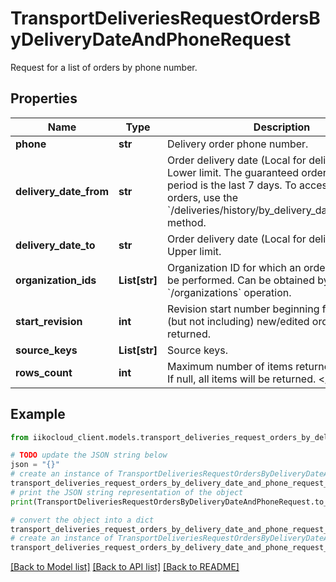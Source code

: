 # TransportDeliveriesRequestOrdersByDeliveryDateAndPhoneRequest

Request for a list of orders by phone number.

## Properties

Name | Type | Description | Notes
------------ | ------------- | ------------- | -------------
**phone** | **str** | Delivery order phone number. | 
**delivery_date_from** | **str** | Order delivery date (Local for delivery terminal). Lower limit.                The guaranteed order availability period is the last 7 days. To access earlier orders, use the &#x60;/deliveries/history/by_delivery_date_and_phone&#x60; method. | [optional] 
**delivery_date_to** | **str** | Order delivery date (Local for delivery terminal). Upper limit. | [optional] 
**organization_ids** | **List[str]** | Organization ID for which an order search will be performed.                Can be obtained by &#x60;/organizations&#x60; operation. | 
**start_revision** | **int** | Revision start number beginning from which (but not including) new/edited orders will be returned. | [optional] 
**source_keys** | **List[str]** | Source keys. | [optional] 
**rows_count** | **int** | Maximum number of items returned.  &lt;remarks&gt;  If null, all items will be returned.  &lt;/remarks&gt; | [optional] 

## Example

```python
from iikocloud_client.models.transport_deliveries_request_orders_by_delivery_date_and_phone_request import TransportDeliveriesRequestOrdersByDeliveryDateAndPhoneRequest

# TODO update the JSON string below
json = "{}"
# create an instance of TransportDeliveriesRequestOrdersByDeliveryDateAndPhoneRequest from a JSON string
transport_deliveries_request_orders_by_delivery_date_and_phone_request_instance = TransportDeliveriesRequestOrdersByDeliveryDateAndPhoneRequest.from_json(json)
# print the JSON string representation of the object
print(TransportDeliveriesRequestOrdersByDeliveryDateAndPhoneRequest.to_json())

# convert the object into a dict
transport_deliveries_request_orders_by_delivery_date_and_phone_request_dict = transport_deliveries_request_orders_by_delivery_date_and_phone_request_instance.to_dict()
# create an instance of TransportDeliveriesRequestOrdersByDeliveryDateAndPhoneRequest from a dict
transport_deliveries_request_orders_by_delivery_date_and_phone_request_from_dict = TransportDeliveriesRequestOrdersByDeliveryDateAndPhoneRequest.from_dict(transport_deliveries_request_orders_by_delivery_date_and_phone_request_dict)
```
[[Back to Model list]](../README.md#documentation-for-models) [[Back to API list]](../README.md#documentation-for-api-endpoints) [[Back to README]](../README.md)


